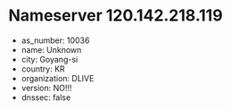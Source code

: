 # Nameserver 120.142.218.119

* as_number: 10036
* name: Unknown
* city: Goyang-si
* country: KR
* organization: DLIVE
* version: NO!!!
* dnssec: false
